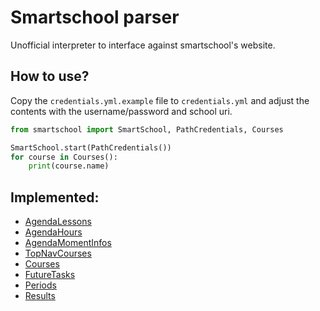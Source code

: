 # Smartschool parser

Unofficial interpreter to interface against smartschool's website.

## How to use?

Copy the `credentials.yml.example` file to `credentials.yml` and adjust the contents with the username/password and school uri.

```python
from smartschool import SmartSchool, PathCredentials, Courses

SmartSchool.start(PathCredentials())
for course in Courses():
    print(course.name)
```

## Implemented:

- [AgendaLessons](src/smartschool/agenda.py)
- [AgendaHours](src/smartschool/agenda.py)
- [AgendaMomentInfos](src/smartschool/agenda.py)
- [TopNavCourses](src/smartschool/courses.py)
- [Courses](src/smartschool/courses.py)
- [FutureTasks](src/smartschool/objects.py)
- [Periods](src/smartschool/periods.py)
- [Results](src/smartschool/results.py)
